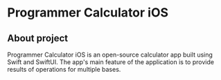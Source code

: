 # Programmer Calculator iOS

## About project

Programmer Calculator iOS is an open-source calculator app built using Swift and SwiftUI.
The app's main feature of the application is to provide results of operations for multiple bases.
